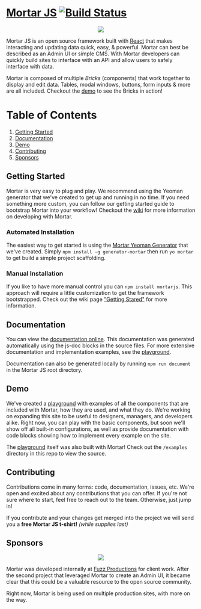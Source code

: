 # [Mortar JS](http://mortar.fuzzpro.io) [![Build Status](https://img.shields.io/travis/fuzz-productions/Mortar-JS/dev.svg?style=flat)](https://travis-ci.org/fuzz-productions/Mortar-JS)

<p align="center">
  <img src="https://cdn.rawgit.com/fuzz-productions/mortar-js/dev/assets/logo.svg" />
</p>

Mortar JS is an open source framework built with [React](https://facebook.github.io/react/) that makes interacting and updating data quick, easy, & powerful.  Mortar can best be described as an Admin UI or simple CMS. With Mortar developers can quickly build sites to interface with an API and allow users to safely interface with data.

Mortar is composed of multiple *Bricks* (components) that work together to display and edit data.  Tables, modal windows, buttons, form inputs & more are all included.  Checkout the [demo](http://playground.mortarjs.io) to see the Bricks in action!

# Table of Contents
1. [Getting Started](#getting-started)
2. [Documentation](#documentation)
3. [Demo](#demo)
4. [Contributing](#contributing)
5. [Sponsors](#sponsors)


## Getting Started
Mortar is very easy to plug and play.  We recommend using the Yeoman generator that we've created to get up and running in no time.  If you need something more custom, you can follow our getting started guide to bootstrap Mortar into your workflow!  Checkout the [wiki](https://github.com/fuzz-productions/Mortar-JS/wiki) for more information on developing with Mortar.

### Automated Installation
The easiest way to get started is using the [Mortar Yeoman Generator](https://github.com/fuzz-productions/generator-mortar) that we've created.  Simply `npm install -g generator-mortar` then run `yo mortar` to get build a simple project scaffolding.

### Manual Installation
If you like to have more manual control you can `npm install mortarjs`. This approach will require a little customization to get the framework bootstrapped.  Check out the wiki page ["Getting Stared"](https://github.com/fuzz-productions/Mortar-JS/wiki/Getting-Started) for more information.

## Documentation
You can view the [documentation online](https://doclets.io/fuzz-productions/Mortar-JS/master).  This documentation was generated automatically using the js-doc blocks in the source files.  For more extensive documentation and implementation examples, see the [playground](http://playground.mortarjs.io).

Documentation can also be generated locally by running `npm run document` in the Mortar JS root directory.

## Demo
We've created a [playground](http://playground.mortarjs.io) with examples of all the components that are included with Mortar, how they are used, and what they do.  We're working on expanding this site to be useful to designers, managers, and developers alike.  Right now, you can play with the basic components, but soon we'll show off all built-in configurations, as well as provide documentation with code blocks showing how to implement every example on the site.

The [playground](http://playground.mortarjs.io) itself was also built with Mortar! Check out the `/examples` directory in this repo to view the source.

## Contributing
Contributions come in many forms: code, documentation, issues, etc.  We're open and excited about any contributions that you can offer.  If you're not sure where to start, feel free to reach out to the team.  Otherwise, just jump in!

If you contribute and your changes get merged into the project we will send you a __free Mortar JS t-shirt!__ _(while supplies last)_

## Sponsors
<p align="center">
  <img src="https://avatars3.githubusercontent.com/u/3419382?v=3&s=200" />
</p>

Mortar was developed internally at [Fuzz Productions](http://www.fuzzproductions.com) for client work.  After the second project that leveraged Mortar to create an Admin UI, it became clear that this could be a valuable resource to the open source community.

Right now, Mortar is being used on multiple production sites, with more on the way.
